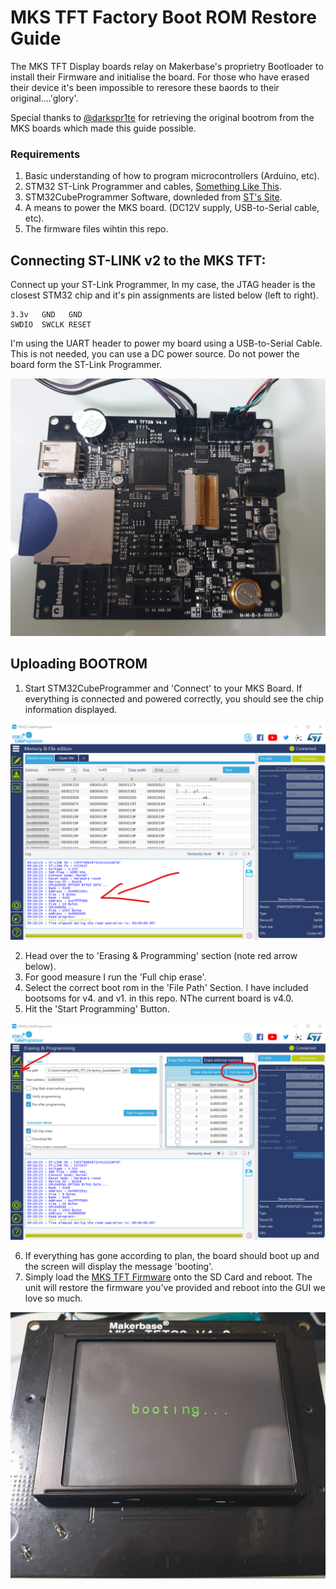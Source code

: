 # MKS TFT Factory Boot ROM Restore Guide

The MKS TFT Display boards relay on Makerbase's proprietry Bootloader to install their Firmware and initialise the board. For those who have erased their device it's been impossible to reresore these baords to their original....'glory'. 

Special thanks to [@darkspr1te](https://github.com/darkspr1te) for retrieving the original bootrom from the MKS boards which made this guide possible. 

### Requirements
1. Basic understanding of how to program microcontrollers (Arduino, etc).
2. STM32 ST-Link Programmer and cables, [Something Like This](https://www.amazon.com/WINGONEER®-Cortex-M0-Cortex-M3-Interface-Programmer/dp/B012VR3PVA/ref=cm_cr_arp_d_product_top?ie=UTF8).
3. STM32CubeProgrammer Software, downleded from [ST's Site](https://www.st.com/en/development-tools/stm32cubeprog.html).
4. A means to power the MKS board. (DC12V supply, USB-to-Serial cable, etc).
5. The firmware files wihtin this repo. 

## Connecting ST-LINK v2 to the MKS TFT: 
Connect up your ST-Link Programmer, In my case, the JTAG header is the closest STM32 chip and it's pin assignments are listed below (left to right). 

    3.3v   GND   GND 
    SWDIO  SWCLK RESET

I'm using the UART header to power my board using a USB-to-Serial Cable. This is not needed, you can use a DC power source. Do not power the board form the ST-Link Programmer.

![JTAG Wiring](images/stlink.png)

## Uploading BOOTROM

1. Start STM32CubeProgrammer and 'Connect' to your MKS Board. If everything is connected and powered correctly, you should see the chip information displayed. 

![STM32 Connect](images/stprog01.png)

2. Head over the to 'Erasing & Programming' section (note red arrow below). 
3. For good measure I run the 'Full chip erase'. 
4. Select the correct boot rom in the 'File Path' Section. I have included bootsoms for v4. and v1. in this repo. NThe current board is v4.0. 
5. Hit the 'Start Programming' Button. 

![STM32 Programming](images/stprog02.png)

6. If everything has gone according to plan, the board should boot up and the screen will display the message 'booting'.
7. Simply load the [MKS TFT Firmware](https://github.com/makerbase-mks/MKS-TFT) onto the SD Card and reboot. The unit will restore the firmware you've provided and reboot into the GUI we love so much. 

![STM32 Programming](images/stprog03.png)